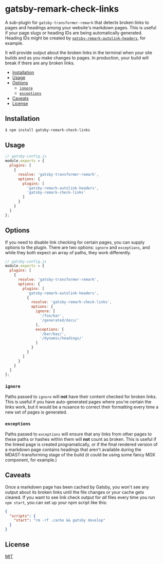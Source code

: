 # gatsby-remark-check-links

A sub-plugin for `gatsby-transformer-remark` that detects broken links to pages and headings among your website's markdown pages. This is useful if your page slugs or heading IDs are being automatically generated. Heading IDs might be created by [`gatsby-remark-autolink-headers`](https://www.gatsbyjs.org/packages/gatsby-remark-autolink-headers/), for example.

It will provide output about the broken links in the terminal when your site builds and as you make changes to pages. In production, your build will break if there are any broken links.

- [Installation](#installation)
- [Usage](#usage)
- [Options](#options)
  - [`ignore`](#ignore)
  - [`exceptions`](#exceptions)
- [Caveats](#caveats)
- [License](#license)

## Installation

```bash
$ npm install gatsby-remark-check-links
```

## Usage

```js
// gatsby-config.js
module.exports = {
  plugins: [
    {
      resolve: 'gatsby-transformer-remark',
      options: {
        plugins: [
          'gatsby-remark-autolink-headers',
          'gatsby-remark-check-links'
        ]
      }
    }
  ]
};
```

## Options

If you need to disable link checking for certain pages, you can supply options to the plugin. There are two options: `ignore` and `exceptions`, and while they both expect an array of paths, they work differently.

```js
// gatsby-config.js
module.exports = {
  plugins: [
    {
      resolve: 'gatsby-transformer-remark',
      options: {
        plugins: [
          'gatsby-remark-autolink-headers',
          {
            resolve: 'gatsby-remark-check-links',
            options: {
              ignore: [
                '/foo/bar',
                '/generated/docs/'
              ],
              exceptions: [
                '/bar/baz/',
                '/dynamic/headings/'
              ]
            }
          }
        ]
      }
    }
  ]
};
```

### `ignore`

Paths passed to `ignore` will **not** have their content checked for broken links. This is useful if you have auto-generated pages where you're certain the links work, but it would be a nusance to correct their formatting every time a new set of pages is generated.

### `exceptions`

Paths passed to `exceptions` will ensure that any links from other pages to these paths or hashes within them will **not** count as broken. This is useful if the linked page is created programatically, or if the final rendered version of a markdown page contains headings that aren't available during the MDAST-transforming stage of the build (it could be using some fancy MDX component, for example.)

## Caveats

Once a markdown page has been cached by Gatsby, you won't see any output about its broken links until the file changes or your cache gets cleared. If you want to see link check output for *all* files every time you run `npm start`, you can set up your npm script like this:

```json
{
  "scripts": {
    "start": "rm -rf .cache && gatsby develop"
  }
}
```

## License

[MIT](./LICENSE)
